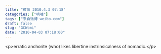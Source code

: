 ```yaml
---
title: "微博 2010.4.3 07:18"
categories: ["嘀咕"]
tags: ["来自微博 weibo.com"]
draft: false
slug: "GCWcmi"
date: "2010-04-03 07:18:00"
---
```


<p>&lt;p&gt;erratic anchorite (who) likes libertine instrinsicalness of nomadic.&lt;/p&gt; ​​​​</p>
